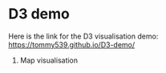 # D3 demo
Here is the link for the D3 visualisation demo: https://tommy539.github.io/D3-demo/

1. Map visualisation 
